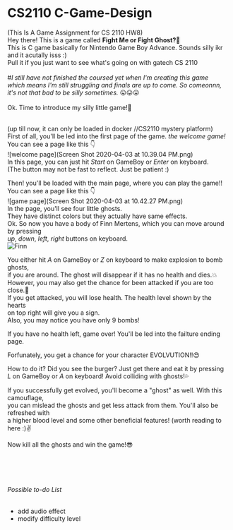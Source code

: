 # CS2110 C-Game-Design
(This Is A Game Assignment for CS 2110 HW8)<br />
Hey there! This is a game called **Fight Me or Fight Ghost?:ghost:** <br />
This is C game basically for Nintendo Game Boy Advance.
Sounds silly ikr and it acutally isss :)<br />
Pull it if you just want to see what's going on with gatech CS 2110   <br /><br />
#*I still have not finished the coursed yet when I'm creating this game   <br />
   which means I'm still struggling and finals are up to come. So comeonnn,  <br />
   it's not that bad to be silly sometimes.* :stuck_out_tongue::stuck_out_tongue::stuck_out_tongue:  <br /><br />
Ok. Time to introduce my silly little game!:raised_hands:<br />
<br />

 (up till now, it can only be loaded in docker //CS2110 mystery platform)<br />
First of all, you'll be led into the first page of the game. *the welcome game!*<br />
You can see a page like this :point_down:<br />
![welcome page](Screen Shot 2020-04-03 at 10.39.04 PM.png)<br />
In this page, you can just hit *Start* on GameBoy or *Enter* on keyboard.<br />
(The button may not be fast to reflect. Just be patient :)<br />

Then! you'll be loaded with the main page, where you can play the game!!<br />
You can see a page like this :point_down:<br />
![game page](Screen Shot 2020-04-03 at 10.42.27 PM.png)<br />
In the page, you'll see four little ghosts.<br />
They have distinct colors but they actually have same effects.<br />
Ok. So now you have a body of Finn Mertens, which you can move around by pressing<br />
*up*, *down*, *left*, *right* buttons on keyboard.<br />
![Finn](https://upload.wikimedia.org/wikipedia/en/e/e5/FinnAdventureTime.png)<br />

You either hit *A* on GameBoy or *Z* on keyboard to make explosion to bomb ghosts,<br />
if you are around. The ghost will disappear if it has no health and dies.:boom:<br />
However, you may also get the chance for been attacked if you are too close.:shit:<br />
If you get attacked, you will lose health. The health level shown by the hearts<br />
on top right will give you a sign.<br />
Also, you may notice you have only 9 bombs!<br />

If you have no health left, game over! You'll be led into the failture ending page.<br />

Forfunately, you get a chance for your character EVOLVUTION!!:heart_eyes:<br />

How to do it? Did you see the burger? Just get there and eat it by pressing<br />
*L* on GameBoy or *A* on keyboard! Avoid colliding with ghosts!:sweat_drops:<br />

If you successfully get evolved, you'll become a "ghost" as well. With this camouflage,<br />
you can mislead the ghosts and get less attack from them. You'll also be refreshed with<br />
a higher blood level and some other beneficial features! (worth reading to here :):v:<br />

Now kill all the ghosts and win the game!:sunglasses:<br />

<br /><br /><br />
###### Possible to-do List
- add audio effect
- modify difficulty level
